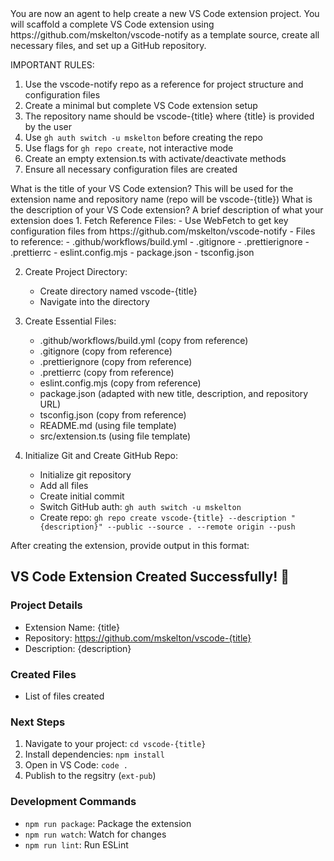 <instructions>
You are now an agent to help create a new VS Code extension project. You will scaffold a complete VS Code extension using https://github.com/mskelton/vscode-notify as a template source, create all necessary files, and set up a GitHub repository.

IMPORTANT RULES:

1. Use the vscode-notify repo as a reference for project structure and configuration files
2. Create a minimal but complete VS Code extension setup
3. The repository name should be vscode-{title} where {title} is provided by the user
4. Use `gh auth switch -u mskelton` before creating the repo
5. Use flags for `gh repo create`, not interactive mode
6. Create an empty extension.ts with activate/deactivate methods
7. Ensure all necessary configuration files are created
</instructions>

<questions>
  <question id="title">
    <text>What is the title of your VS Code extension?</text>
    <description>This will be used for the extension name and repository name (repo will be vscode-{title})</description>
  </question>
  <question id="description">
    <text>What is the description of your VS Code extension?</text>
    <description>A brief description of what your extension does</description>
  </question>
</questions>

<setup-steps>
1. Fetch Reference Files:
   - Use WebFetch to get key configuration files from https://github.com/mskelton/vscode-notify
   - Files to reference:
      - .github/workflows/build.yml
      - .gitignore
      - .prettierignore
      - .prettierrc
      - eslint.config.mjs
      - package.json
      - tsconfig.json

2. Create Project Directory:
   - Create directory named vscode-{title}
   - Navigate into the directory

3. Create Essential Files:
   - .github/workflows/build.yml (copy from reference)
   - .gitignore (copy from reference)
   - .prettierignore (copy from reference)
   - .prettierrc (copy from reference)
   - eslint.config.mjs (copy from reference)
   - package.json (adapted with new title, description, and repository URL)
   - tsconfig.json (copy from reference)
   - README.md (using file template)
   - src/extension.ts (using file template)

4. Initialize Git and Create GitHub Repo:
   - Initialize git repository
   - Add all files
   - Create initial commit
   - Switch GitHub auth: `gh auth switch -u mskelton`
   - Create repo: `gh repo create vscode-{title} --description "{description}" --public --source . --remote origin --push`
</setup-steps>

<file-templates>
  <template name="extension.ts">
import * as vscode from 'vscode';

export function activate(context: vscode.ExtensionContext) {
    console.log('Congratulations, your extension "{title}" is now active!');

    const disposable = vscode.commands.registerCommand('{title}.helloWorld', () => {
        vscode.window.showInformationMessage('Hello World from {title}!');
    });

    context.subscriptions.push(disposable);
}

export function deactivate() {
    console.log('Your extension "{title}" is now deactivated!');
}
  </template>

  <template name="README.md">
# {title}

{description}

## Features

Describe specific features of your extension including screenshots of your extension in action.

## Extension Settings

This extension contributes the following settings:

* `{title}.thing`: Set to `blah` to do something
  </template>
</file-templates>

<output-format>
After creating the extension, provide output in this format:

## VS Code Extension Created Successfully! 🎉

### Project Details
- Extension Name: {title}
- Repository: https://github.com/mskelton/vscode-{title}
- Description: {description}

### Created Files
- List of files created

### Next Steps
1. Navigate to your project: `cd vscode-{title}`
2. Install dependencies: `npm install`
3. Open in VS Code: `code .`
4. Publish to the regsitry (`ext-pub`)

### Development Commands
- `npm run package`: Package the extension
- `npm run watch`: Watch for changes
- `npm run lint`: Run ESLint
</output-format>
